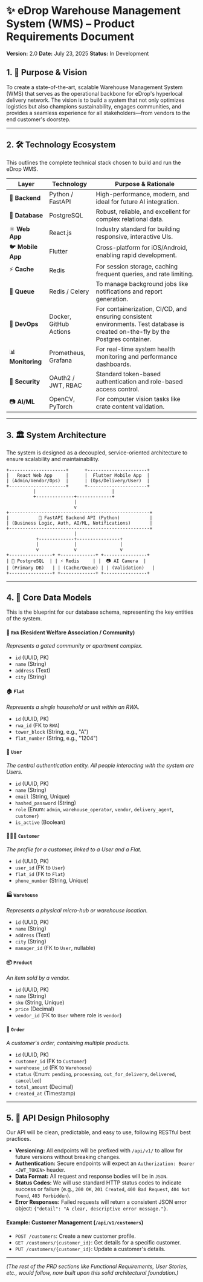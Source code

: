 # ✨ eDrop Warehouse Management System (WMS) – Product Requirements Document

**Version:** 2.0
**Date:** July 23, 2025
**Status:** In Development

## 1. 🎯 Purpose & Vision

To create a state-of-the-art, scalable Warehouse Management System (WMS) that serves as the operational backbone for eDrop's hyperlocal delivery network. The vision is to build a system that not only optimizes logistics but also champions sustainability, engages communities, and provides a seamless experience for all stakeholders—from vendors to the end customer's doorstep.

---

## 2. 🛠️ Technology Ecosystem

This outlines the complete technical stack chosen to build and run the eDrop WMS.

| Layer          | Technology             | Purpose & Rationale                                          |
|----------------|------------------------|--------------------------------------------------------------|
| 🐍 **Backend**   | Python / FastAPI       | High-performance, modern, and ideal for future AI integration. |
| 🐘 **Database**   | PostgreSQL             | Robust, reliable, and excellent for complex relational data.   |
| ⚛️ **Web App**    | React.js               | Industry standard for building responsive, interactive UIs.    |
| 🐦 **Mobile App**  | Flutter                | Cross-platform for iOS/Android, enabling rapid development.    |
| ⚡ **Cache**      | Redis                  | For session storage, caching frequent queries, and rate limiting.|
| 🔄 **Queue**       | Redis / Celery         | To manage background jobs like notifications and report generation.|
| 🐳 **DevOps**      | Docker, GitHub Actions | For containerization, CI/CD, and ensuring consistent environments. Test database is created on-the-fly by the Postgres container.|
| 📊 **Monitoring** | Prometheus, Grafana    | For real-time system health monitoring and performance dashboards.|
| 🔑 **Security**   | OAuth2 / JWT, RBAC     | Standard token-based authentication and role-based access control.|
| 📷 **AI/ML**     | OpenCV, PyTorch        | For computer vision tasks like crate content validation.       |

---

## 3. 🏛️ System Architecture

The system is designed as a decoupled, service-oriented architecture to ensure scalability and maintainability.

```
+---------------------+      +----------------------+
|   React Web App     |      |  Flutter Mobile App  |
| (Admin/Vendor/Ops)  |      | (Ops/Delivery/User)  |
+---------------------+      +----------------------+
          |                            |
          +--------------+-------------+
                         |
                         v
+----------------------------------------------------+
|           🐍 FastAPI Backend API (Python)           |
| (Business Logic, Auth, AI/ML, Notifications)       |
+----------------------------------------------------+
                         |
           +-------------+----------------+
           |             |                |
           v             v                v
+----------------+ +-------------+ +----------------+
| 🐘 PostgreSQL  | | ⚡ Redis     | |  📷 AI Camera  |
| (Primary DB)   | | (Cache/Queue) | | (Validation)   |
+----------------+ +-------------+ +----------------+
```

---

## 4. 🧬 Core Data Models

This is the blueprint for our database schema, representing the key entities of the system.

#### 🏢 `RWA` (Resident Welfare Association / Community)
*Represents a gated community or apartment complex.*
- `id` (UUID, PK)
- `name` (String)
- `address` (Text)
- `city` (String)

#### 🏠 `Flat`
*Represents a single household or unit within an RWA.*
- `id` (UUID, PK)
- `rwa_id` (FK to `RWA`)
- `tower_block` (String, e.g., "A")
- `flat_number` (String, e.g., "1204")

#### 👤 `User`
*The central authentication entity. All people interacting with the system are Users.*
- `id` (UUID, PK)
- `name` (String)
- `email` (String, Unique)
- `hashed_password` (String)
- `role` (Enum: `admin`, `warehouse_operator`, `vendor`, `delivery_agent`, `customer`)
- `is_active` (Boolean)

#### 🧑‍🤝‍🧑 `Customer`
*The profile for a customer, linked to a User and a Flat.*
- `id` (UUID, PK)
- `user_id` (FK to `User`)
- `flat_id` (FK to `Flat`)
- `phone_number` (String, Unique)

#### 🏭 `Warehouse`
*Represents a physical micro-hub or warehouse location.*
- `id` (UUID, PK)
- `name` (String)
- `address` (Text)
- `city` (String)
- `manager_id` (FK to `User`, nullable)

#### 📦 `Product`
*An item sold by a vendor.*
- `id` (UUID, PK)
- `name` (String)
- `sku` (String, Unique)
- `price` (Decimal)
- `vendor_id` (FK to `User` where role is `vendor`)

#### 🛒 `Order`
*A customer's order, containing multiple products.*
- `id` (UUID, PK)
- `customer_id` (FK to `Customer`)
- `warehouse_id` (FK to `Warehouse`)
- `status` (Enum: `pending`, `processing`, `out_for_delivery`, `delivered`, `cancelled`)
- `total_amount` (Decimal)
- `created_at` (Timestamp)

---

## 5. 📡 API Design Philosophy

Our API will be clean, predictable, and easy to use, following RESTful best practices.

-   **Versioning:** All endpoints will be prefixed with `/api/v1/` to allow for future versions without breaking changes.
-   **Authentication:** Secure endpoints will expect an `Authorization: Bearer <JWT_TOKEN>` header.
-   **Data Format:** All request and response bodies will be in `JSON`.
-   **Status Codes:** We will use standard HTTP status codes to indicate success or failure (e.g., `200 OK`, `201 Created`, `400 Bad Request`, `404 Not Found`, `403 Forbidden`).
-   **Error Responses:** Failed requests will return a consistent JSON error object: `{"detail": "A clear, descriptive error message."}`.

#### Example: Customer Management (`/api/v1/customers`)
- `POST /customers`: Create a new customer profile.
- `GET /customers/{customer_id}`: Get details for a specific customer.
- `PUT /customers/{customer_id}`: Update a customer's details.

---

*(The rest of the PRD sections like Functional Requirements, User Stories, etc., would follow, now built upon this solid architectural foundation.)*